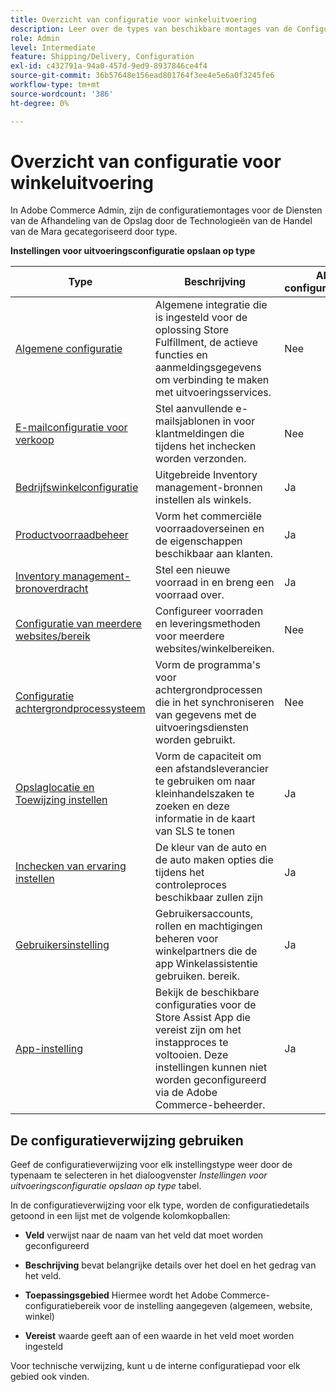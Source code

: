 ```yaml
---
title: Overzicht van configuratie voor winkeluitvoering
description: Leer over de types van beschikbare montages van de Configuratie Admin om de uitgebreide uitvoeringsmogelijkheden aan te passen die door de Oplossing van de Afhandeling van de Opslag worden verstrekt, en verbinding aan instructies voor de voltooiing van de configuratie.
role: Admin
level: Intermediate
feature: Shipping/Delivery, Configuration
exl-id: c432791a-94a0-457d-9ed9-8937846ce4f4
source-git-commit: 36b57648e156ead801764f3ee4e5e6a0f3245fe6
workflow-type: tm+mt
source-wordcount: '386'
ht-degree: 0%

---
```


# Overzicht van configuratie voor winkeluitvoering

In Adobe Commerce Admin, zijn de configuratiemontages voor de Diensten van de Afhandeling van de Opslag door de Technologieën van de Handel van de Mara gecategoriseerd door type.

**Instellingen voor uitvoeringsconfiguratie opslaan op type**

| **Type** | **Beschrijving** | **API configureerbaar** |
|--------------------------------------------------------------------------|--------------------------------------------------------------------------------------------------------------------------------------------------------------------------|----------------------|
| [Algemene configuratie](enable-general.md) | Algemene integratie die is ingesteld voor de oplossing Store Fulfillment, de actieve functies en aanmeldingsgegevens om verbinding te maken met uitvoeringsservices. | Nee |
| [E-mailconfiguratie voor verkoop](sales-emails.md) | Stel aanvullende e-mailsjablonen in voor klantmeldingen die tijdens het inchecken worden verzonden. | Nee |
| [Bedrijfswinkelconfiguratie](merchant-store-configuration.md) | Uitgebreide Inventory management-bronnen instellen als winkels. | Ja |
| [Productvoorraadbeheer](product-stock.md) | Vorm het commerciële voorraadoverseinen en de eigenschappen beschikbaar aan klanten. | Ja |
| [Inventory management-bronoverdracht](inventory-stock-transfer.md) | Stel een nieuwe voorraad in en breng een voorraad over. | Ja |
| [Configuratie van meerdere websites/bereik](multi-site-and-scope-config.md) | Configureer voorraden en leveringsmethoden voor meerdere websites/winkelbereiken. | Nee |
| [Configuratie achtergrondprocessysteem](background-processes.md) | Vorm de programma&#39;s voor achtergrondprocessen die in het synchroniseren van gegevens met de uitvoeringsdiensten worden gebruikt. | Nee |
| [Opslaglocatie en Toewijzing instellen](store-location-map-provider-setup.md) | Vorm de capaciteit om een afstandsleverancier te gebruiken om naar kleinhandelszaken te zoeken en deze informatie in de kaart van SLS te tonen | Ja |
| [Inchecken van ervaring instellen](check-in-experience-setup.md) | De kleur van de auto en de auto maken opties die tijdens het controleproces beschikbaar zullen zijn | Ja |
| [Gebruikersinstelling](user-setup.md) | Gebruikersaccounts, rollen en machtigingen beheren voor winkelpartners die de app Winkelassistentie gebruiken. bereik. | Ja |
| [App-instelling](app-setup.md) | Bekijk de beschikbare configuraties voor de Store Assist App die vereist zijn om het instapproces te voltooien. Deze instellingen kunnen niet worden geconfigureerd via de Adobe Commerce-beheerder. | Ja |

## De configuratieverwijzing gebruiken

Geef de configuratieverwijzing voor elk instellingstype weer door de typenaam te selecteren in het dialoogvenster _Instellingen voor uitvoeringsconfiguratie opslaan op type_ tabel.

In de configuratieverwijzing voor elk type, worden de configuratiedetails getoond in een lijst met de volgende kolomkopballen:

- **Veld** verwijst naar de naam van het veld dat moet worden geconfigureerd

- **Beschrijving** bevat belangrijke details over het doel en het gedrag van het veld.

- **Toepassingsgebied** Hiermee wordt het Adobe Commerce-configuratiebereik voor de instelling aangegeven (algemeen, website, winkel)

- **Vereist** waarde geeft aan of een waarde in het veld moet worden ingesteld

Voor technische verwijzing, kunt u de interne configuratiepad voor elk gebied ook vinden.
